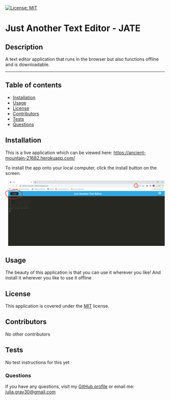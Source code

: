 
[![License: MIT](https://img.shields.io/badge/License-MIT-yellow.svg)](https://opensource.org/licenses/MIT)

# Just Another Text Editor - JATE 

## Description
A text editor application that runs in the browser but also functions offline and is downloadable. 


- - - - 


## Table of contents 

* [Installation](#installation)
* [Usage](#usage)
* [License](#license)
* [Contributors](#contributors)
* [Tests](#tests)
* [Questions](#questions)

<a name="installation"></a>
## Installation 

This is a live application which can be viewed here: https://ancient-mountain-21682.herokuapp.com/

To install the app onto your local computer, click the install button on the screen. 

![](assets\jate-screenshot.png) 

<a name="usage"></a>
## Usage 

The beauty of this application is that you can use it wherever you like! And install it wherever you like to use it offline


<a name="license"></a>
## License 

This application is covered under the [MIT](https://opensource.org/licenses/MIT) license.  


<a name="contributors"></a>
## Contributors 
No other contributors

<a name="tests"></a>
## Tests 
No test instructions for this yet

<a name="questions"></a>
### Questions

If you have any questions, visit my [GitHub profile](https://www.github.com/jgray33) or email me: julia.gray30@gmail.com 

